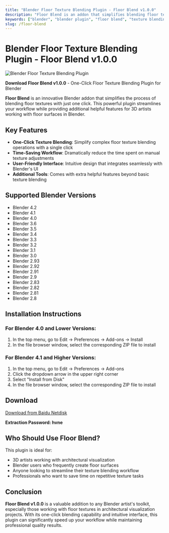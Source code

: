 ```yaml
---
title: "Blender Floor Texture Blending Plugin - Floor Blend v1.0.0"
description: "Floor Blend is an addon that simplifies blending floor textures with one click, along with offering additional helpful features for Blender users. This powerful plugin streamlines your workflow while providing additional helpful features."
keywords: ["blender", "blender plugin", "floor blend", "texture blending", "addon", "3d software", "cg tools"]
slug: /floor-blend
---
```


# Blender Floor Texture Blending Plugin - Floor Blend v1.0.0

![Blender Floor Texture Blending Plugin](https://www.gfxcamp.com/wp-content/uploads/2025/09/Floor-Blend.jpg)

**Download Floor Blend v1.0.0** - One-Click Floor Texture Blending Plugin for Blender

**Floor Blend** is an innovative Blender addon that simplifies the process of blending floor textures with just one click. This powerful plugin streamlines your workflow while providing additional helpful features for 3D artists working with floor surfaces in Blender.

## Key Features

- **One-Click Texture Blending**: Simplify complex floor texture blending operations with a single click
- **Time-Saving Workflow**: Dramatically reduce the time spent on manual texture adjustments
- **User-Friendly Interface**: Intuitive design that integrates seamlessly with Blender's UI
- **Additional Tools**: Comes with extra helpful features beyond basic texture blending

## Supported Blender Versions

- Blender 4.2
- Blender 4.1
- Blender 4.0
- Blender 3.6
- Blender 3.5
- Blender 3.4
- Blender 3.3
- Blender 3.2
- Blender 3.1
- Blender 3.0
- Blender 2.93
- Blender 2.92
- Blender 2.91
- Blender 2.9
- Blender 2.83
- Blender 2.82
- Blender 2.81
- Blender 2.8

## Installation Instructions

### For Blender 4.0 and Lower Versions:
1. In the top menu, go to Edit → Preferences → Add-ons → Install
2. In the file browser window, select the corresponding ZIP file to install

### For Blender 4.1 and Higher Versions:
1. In the top menu, go to Edit → Preferences → Add-ons
2. Click the dropdown arrow in the upper right corner
3. Select "Install from Disk"
4. In the file browser window, select the corresponding ZIP file to install

## Download

[Download from Baidu Netdisk](https://pan.baidu.com/s/1AXR1F2v-JKOhzTL1Du97kw?pwd=hvne)

**Extraction Password: hvne**

## Who Should Use Floor Blend?

This plugin is ideal for:
- 3D artists working with architectural visualization
- Blender users who frequently create floor surfaces
- Anyone looking to streamline their texture blending workflow
- Professionals who want to save time on repetitive texture tasks

## Conclusion

**Floor Blend v1.0.0** is a valuable addition to any Blender artist's toolkit, especially those working with floor textures in architectural visualization projects. With its one-click blending capability and intuitive interface, this plugin can significantly speed up your workflow while maintaining professional quality results.